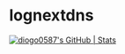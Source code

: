 # lognextdns
[![diogo0587's GitHub | Stats](https://stats.quira.sh/diogo0587/github?theme=dark)](https://quira.sh?utm_source=widgets&utm_campaign=diogo0587)
